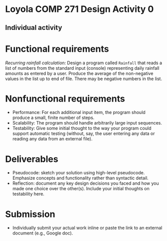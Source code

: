 # Loyola COMP 271 Design Activity 0

## Individual activity

# Functional requirements

*Recurring rainfall calculation:* Design a program called `Rainfall` that reads a list of numbers from the standard input (console) representing daily rainfall amounts as entered by a user. Produce the average of the non-negative values in the list up to end of file. There may be negative numbers in the list.

# Nonfunctional requirements

- Performance: For each additional input item, the program should produce a small, finite number of steps.
- Scalability: The program should handle arbitrarily large input sequences.
- Testability: Give some initial thought to the way your program could support automatic testing (without, say, the user entering any data or reading any data from an external file).

# Deliverables

- Pseudocode: sketch your solution using high-level pseudocode. Emphasize concepts and functionality rather than syntactic detail.
- Reflection: document any key design decisions you faced and how you made one choice over the other(s). Include your initial thoughts on testability here.

# Submission

- Individually submit your actual work inline or paste the link to an external document (e.g., Google doc).
